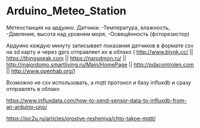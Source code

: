 # Arduino_Meteo_Station
Метеостанция на ардуино.
Датчики:
-Температура, влажность, 
-Давление, высота над уровнем моря,
-Освещённость (фоторезистор)

Ардуино каждую минуту записывает показания датчиков  в формате csv на sd карту и через gprs отправляет их в облако ( http://www.blynk.cc/ || https://thingspeak.com || https://narodmon.ru/ || http://majordomo.smartliving.ru/Main/HomePage || http://pdacontrolen.com || http://www.openhab.org/)

Возможно не csv использовать, а mqtt  протокол и базу influxdb и сразу отправлять в облако

https://www.influxdata.com/how-to-send-sensor-data-to-influxdb-from-an-arduino-uno/

https://ipc2u.ru/articles/prostye-resheniya/chto-takoe-mqtt/
